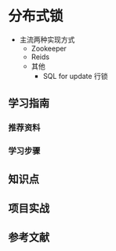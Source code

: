 # 分布式锁

* 主流两种实现方式
  * Zookeeper
  * Reids
  * 其他
    * SQL for update 行锁

## 学习指南

### 推荐资料

### 学习步骤

## 知识点

## 项目实战

## 参考文献
